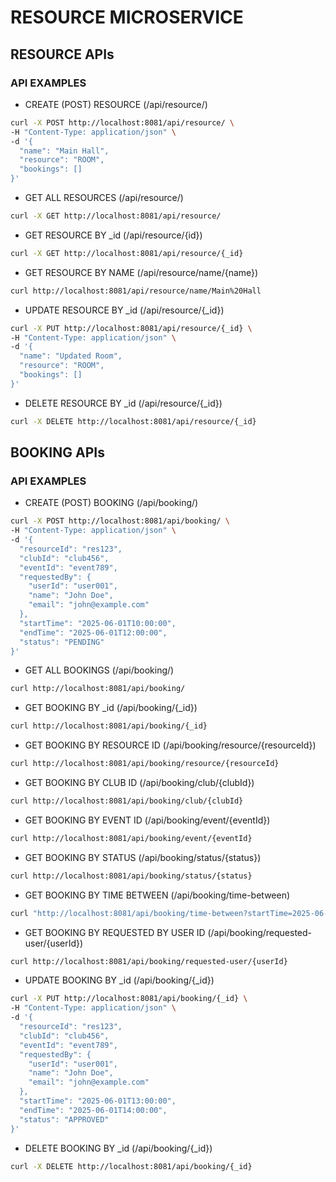 # RESOURCE MICROSERVICE

## RESOURCE APIs

### API EXAMPLES

- CREATE (POST) RESOURCE (/api/resource/)
```bash
curl -X POST http://localhost:8081/api/resource/ \
-H "Content-Type: application/json" \
-d '{
  "name": "Main Hall",
  "resource": "ROOM",
  "bookings": []
}'
```

- GET ALL RESOURCES (/api/resource/)
```bash
curl -X GET http://localhost:8081/api/resource/
```

- GET RESOURCE BY _id (/api/resource/{id})
```bash
curl -X GET http://localhost:8081/api/resource/{_id}
```

- GET RESOURCE BY NAME (/api/resource/name/{name})
```bash
curl http://localhost:8081/api/resource/name/Main%20Hall
```

- UPDATE RESOURCE BY _id (/api/resource/{_id})
```bash
curl -X PUT http://localhost:8081/api/resource/{_id} \
-H "Content-Type: application/json" \
-d '{
  "name": "Updated Room",
  "resource": "ROOM",
  "bookings": []
}'
```

- DELETE RESOURCE BY _id (/api/resource/{_id})
```bash
curl -X DELETE http://localhost:8081/api/resource/{_id}
```

## BOOKING APIs

### API EXAMPLES

- CREATE (POST) BOOKING (/api/booking/)
```bash
curl -X POST http://localhost:8081/api/booking/ \
-H "Content-Type: application/json" \
-d '{
  "resourceId": "res123",
  "clubId": "club456",
  "eventId": "event789",
  "requestedBy": {
    "userId": "user001",
    "name": "John Doe",
    "email": "john@example.com"
  },
  "startTime": "2025-06-01T10:00:00",
  "endTime": "2025-06-01T12:00:00",
  "status": "PENDING"
}'
```

- GET ALL BOOKINGS (/api/booking/)
```bash
curl http://localhost:8081/api/booking/
```

- GET BOOKING BY _id (/api/booking/{_id})
```bash
curl http://localhost:8081/api/booking/{_id}
```

- GET BOOKING BY RESOURCE ID (/api/booking/resource/{resourceId})
```bash
curl http://localhost:8081/api/booking/resource/{resourceId}
```

- GET BOOKING BY CLUB ID (/api/booking/club/{clubId})
```bash
curl http://localhost:8081/api/booking/club/{clubId}
```

- GET BOOKING BY EVENT ID (/api/booking/event/{eventId})
```bash
curl http://localhost:8081/api/booking/event/{eventId}
```

- GET BOOKING BY STATUS (/api/booking/status/{status})
```bash
curl http://localhost:8081/api/booking/status/{status}
```

- GET BOOKING BY TIME BETWEEN (/api/booking/time-between)
```bash
curl "http://localhost:8081/api/booking/time-between?startTime=2025-06-01T00:00:00&endTime=2025-06-01T23:59:59"
```

- GET BOOKING BY REQUESTED BY USER ID (/api/booking/requested-user/{userId})
```bash
curl http://localhost:8081/api/booking/requested-user/{userId}
```

- UPDATE BOOKING BY _id (/api/booking/{_id})
```bash
curl -X PUT http://localhost:8081/api/booking/{_id} \
-H "Content-Type: application/json" \
-d '{
  "resourceId": "res123",
  "clubId": "club456",
  "eventId": "event789",
  "requestedBy": {
    "userId": "user001",
    "name": "John Doe",
    "email": "john@example.com"
  },
  "startTime": "2025-06-01T13:00:00",
  "endTime": "2025-06-01T14:00:00",
  "status": "APPROVED"
}'
```

- DELETE BOOKING BY _id (/api/booking/{_id})
```bash
curl -X DELETE http://localhost:8081/api/booking/{_id}
```